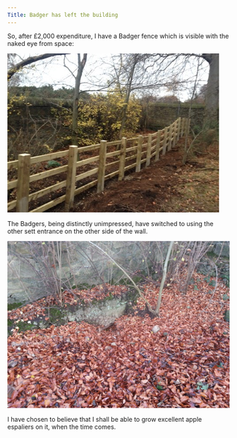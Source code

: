 ```yaml
---
Title: Badger has left the building
---
```


So, after £2,000 expenditure, I have a Badger fence which is visible with the naked eye from space:

![The Badger fence](/images/completed-fence.jpg)

The Badgers, being distinctly unimpressed,  have switched to using the other sett entrance on the other side of the wall.

![The sett entrance, with leaves that have not been disturbed for months](/images/set-entrance.jpg)

I have chosen to believe that I shall be able to grow excellent apple espaliers on it, when the time comes.